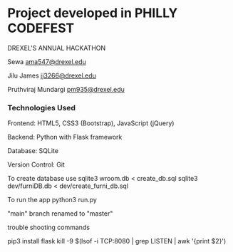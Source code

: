 # Project developed in PHILLY CODEFEST
DREXEL'S ANNUAL HACKATHON


Sewa ama547@drexel.edu

Jilu James jj3266@drexel.edu

Pruthviraj Mundargi pm935@drexel.edu



### Technologies Used

Frontend: HTML5, CSS3 (Bootstrap), JavaScript (jQuery)

Backend: Python with Flask framework

Database: SQLite

Version Control: Git


To create database use 
sqlite3 wroom.db < create_db.sql
sqlite3 dev/furniDB.db < dev/create_furni_db.sql

To run the app
python3 run.py


"main" branch renamed to "master"






trouble shooting commands

pip3 install flask
kill -9 $(lsof -i TCP:8080 | grep LISTEN | awk '{print $2}')
